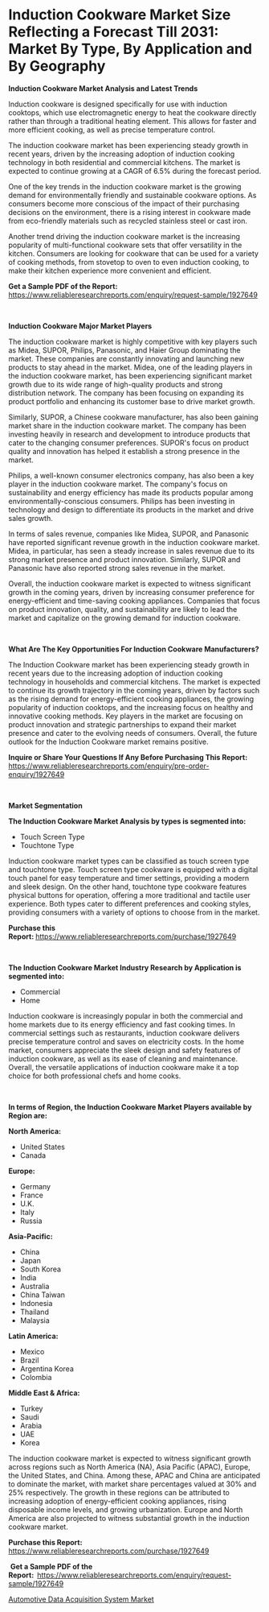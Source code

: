 <p><h1>Induction Cookware Market Size Reflecting a Forecast Till 2031: Market By Type, By Application and By Geography</h1></p><p><strong>Induction Cookware Market Analysis and Latest Trends</strong></p>
<p><p>Induction cookware is designed specifically for use with induction cooktops, which use electromagnetic energy to heat the cookware directly rather than through a traditional heating element. This allows for faster and more efficient cooking, as well as precise temperature control.</p><p>The induction cookware market has been experiencing steady growth in recent years, driven by the increasing adoption of induction cooking technology in both residential and commercial kitchens. The market is expected to continue growing at a CAGR of 6.5% during the forecast period.</p><p>One of the key trends in the induction cookware market is the growing demand for environmentally friendly and sustainable cookware options. As consumers become more conscious of the impact of their purchasing decisions on the environment, there is a rising interest in cookware made from eco-friendly materials such as recycled stainless steel or cast iron.</p><p>Another trend driving the induction cookware market is the increasing popularity of multi-functional cookware sets that offer versatility in the kitchen. Consumers are looking for cookware that can be used for a variety of cooking methods, from stovetop to oven to even induction cooking, to make their kitchen experience more convenient and efficient.</p></p>
<p><strong>Get a Sample PDF of the Report:&nbsp;</strong> <a href="https://www.reliableresearchreports.com/enquiry/request-sample/1927649">https://www.reliableresearchreports.com/enquiry/request-sample/1927649</a></p>
<p>&nbsp;</p>
<p><strong>Induction Cookware Major Market Players</strong></p>
<p><p>The induction cookware market is highly competitive with key players such as Midea, SUPOR, Philips, Panasonic, and Haier Group dominating the market. These companies are constantly innovating and launching new products to stay ahead in the market. Midea, one of the leading players in the induction cookware market, has been experiencing significant market growth due to its wide range of high-quality products and strong distribution network. The company has been focusing on expanding its product portfolio and enhancing its customer base to drive market growth.</p><p>Similarly, SUPOR, a Chinese cookware manufacturer, has also been gaining market share in the induction cookware market. The company has been investing heavily in research and development to introduce products that cater to the changing consumer preferences. SUPOR's focus on product quality and innovation has helped it establish a strong presence in the market.</p><p>Philips, a well-known consumer electronics company, has also been a key player in the induction cookware market. The company's focus on sustainability and energy efficiency has made its products popular among environmentally-conscious consumers. Philips has been investing in technology and design to differentiate its products in the market and drive sales growth.</p><p>In terms of sales revenue, companies like Midea, SUPOR, and Panasonic have reported significant revenue growth in the induction cookware market. Midea, in particular, has seen a steady increase in sales revenue due to its strong market presence and product innovation. Similarly, SUPOR and Panasonic have also reported strong sales revenue in the market.</p><p>Overall, the induction cookware market is expected to witness significant growth in the coming years, driven by increasing consumer preference for energy-efficient and time-saving cooking appliances. Companies that focus on product innovation, quality, and sustainability are likely to lead the market and capitalize on the growing demand for induction cookware.</p></p>
<p>&nbsp;</p>
<p><strong>What Are The Key Opportunities For Induction Cookware Manufacturers?</strong></p>
<p><p>The Induction Cookware market has been experiencing steady growth in recent years due to the increasing adoption of induction cooking technology in households and commercial kitchens. The market is expected to continue its growth trajectory in the coming years, driven by factors such as the rising demand for energy-efficient cooking appliances, the growing popularity of induction cooktops, and the increasing focus on healthy and innovative cooking methods. Key players in the market are focusing on product innovation and strategic partnerships to expand their market presence and cater to the evolving needs of consumers. Overall, the future outlook for the Induction Cookware market remains positive.</p></p>
<p><strong>Inquire or Share Your Questions If Any Before Purchasing This Report:</strong> <a href="https://www.reliableresearchreports.com/enquiry/pre-order-enquiry/1927649">https://www.reliableresearchreports.com/enquiry/pre-order-enquiry/1927649</a></p>
<p>&nbsp;</p>
<p><strong>Market Segmentation</strong></p>
<p><strong>The Induction Cookware Market Analysis by types is segmented into:</strong></p>
<p><ul><li>Touch Screen Type</li><li>Touchtone Type</li></ul></p>
<p><p>Induction cookware market types can be classified as touch screen type and touchtone type. Touch screen type cookware is equipped with a digital touch panel for easy temperature and timer settings, providing a modern and sleek design. On the other hand, touchtone type cookware features physical buttons for operation, offering a more traditional and tactile user experience. Both types cater to different preferences and cooking styles, providing consumers with a variety of options to choose from in the market.</p></p>
<p><strong>Purchase this Report:&nbsp;</strong><a href="https://www.reliableresearchreports.com/purchase/1927649">https://www.reliableresearchreports.com/purchase/1927649</a></p>
<p>&nbsp;</p>
<p><strong>The Induction Cookware Market Industry Research by Application is segmented into:</strong></p>
<p><ul><li>Commercial</li><li>Home</li></ul></p>
<p><p>Induction cookware is increasingly popular in both the commercial and home markets due to its energy efficiency and fast cooking times. In commercial settings such as restaurants, induction cookware delivers precise temperature control and saves on electricity costs. In the home market, consumers appreciate the sleek design and safety features of induction cookware, as well as its ease of cleaning and maintenance. Overall, the versatile applications of induction cookware make it a top choice for both professional chefs and home cooks.</p></p>
<p>&nbsp;</p>
<p><strong>In terms of Region, the Induction Cookware Market Players available by Region are:</strong></p>
<p>
    <p> <strong> North America: </strong>
        <ul>
            <li>United States</li>
            <li>Canada</li>
        </ul>
        </p> 
    <p> <strong> Europe: </strong>
        <ul>
            <li>Germany</li>
            <li>France</li>
            <li>U.K.</li>
            <li>Italy</li>
            <li>Russia</li>
        </ul>
        </p> 
    <p> <strong> Asia-Pacific: </strong>
        <ul>
            <li>China</li>
            <li>Japan</li>
            <li>South Korea</li>
            <li>India</li>
            <li>Australia</li>
            <li>China Taiwan</li>
            <li>Indonesia</li>
            <li>Thailand</li>
            <li>Malaysia</li>
        </ul>
        </p> 
    <p> <strong> Latin America: </strong>
        <ul>
            <li>Mexico</li>
            <li>Brazil</li>
            <li>Argentina Korea</li>
            <li>Colombia</li>
        </ul>
        </p> 
    <p> <strong> Middle East & Africa: </strong>
        <ul>
            <li>Turkey</li>
            <li>Saudi</li>
            <li>Arabia</li>
            <li>UAE</li>
            <li>Korea</li>
        </ul>
    </p>
    </p>
<p><p>The induction cookware market is expected to witness significant growth across regions such as North America (NA), Asia Pacific (APAC), Europe, the United States, and China. Among these, APAC and China are anticipated to dominate the market, with market share percentages valued at 30% and 25% respectively. The growth in these regions can be attributed to increasing adoption of energy-efficient cooking appliances, rising disposable income levels, and growing urbanization. Europe and North America are also projected to witness substantial growth in the induction cookware market.</p></p>
<p><strong>Purchase this Report: </strong><a href="https://www.reliableresearchreports.com/purchase/1927649">https://www.reliableresearchreports.com/purchase/1927649</a></p>
<p>&nbsp;<strong>Get a Sample PDF of the Report:&nbsp;&nbsp;</strong><a href="https://www.reliableresearchreports.com/enquiry/request-sample/1927649">https://www.reliableresearchreports.com/enquiry/request-sample/1927649</a></p>
<p><strong></strong></p>
<p><p><a href="https://noble-drawer-34c.notion.site/Automotive-Data-Acquisition-System-Market-A-Comprehensive-Report-of-its-Market-Share-Growth-Trend-b891f9863f9741a5b953e5652e5211a9">Automotive Data Acquisition System Market</a></p></p>